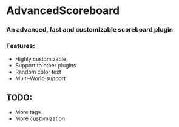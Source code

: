 # AdvancedScoreboard

### An advanced, fast and customizable scoreboard plugin
### Features:
- Highly customizable
- Support to other plugins
- Random color text
- Multi-World support
## TODO:
   - More tags
   - More customization
  
